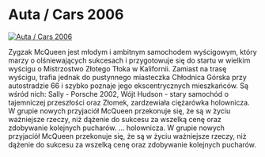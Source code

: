 Auta / Cars 2006 
=============
[![Auta / Cars 2006 ](http://vidos.pl/images/player.gif)](http://vidos.pl/auta-cars-2006)

 Zygzak McQueen jest młodym i ambitnym samochodem wyścigowym, który marzy o olśniewających sukcesach i przygotowuje się do startu w wielkim wyścigu o Mistrzostwo Złotego Tłoka w Kalifornii. Zamiast na trasę wyścigu, trafia jednak do pustynnego miasteczka Chłodnica Górska przy autostradzie 66 i szybko poznaje jego ekscentrycznych mieszkańców. Są wśród nich: Sally - Porsche 2002, Wójt Hudson - stary samochód o tajemniczej przeszłości oraz Złomek, zardzewiała ciężarówka holownicza. W grupie nowych przyjaciół McQueen przekonuje się, że są w życiu ważniejsze rzeczy, niż dążenie do sukcesu za wszelką cenę oraz zdobywanie kolejnych pucharów.  ... holownicza. W grupie nowych przyjaciół McQueen przekonuje się, że są w życiu ważniejsze rzeczy, niż dążenie do sukcesu za wszelką cenę oraz zdobywanie kolejnych pucharów.
